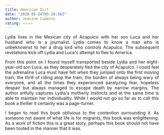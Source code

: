 ```yaml
---
title: American Dirt
date: "2020-05-24T05:20:56Z"
author: Jeanine Cummins 
rating: ⭐⭐⭐⭐
---
```


<style>
body {
text-align: justify}
</style>

Lydia lives in the Mexican city of Acapulco with her son Luca and her husband who is a journalist. Lydia comes to know a man who is unbeknownst to her a drug lord who controls Acapulco. The subsequent revelations kick off Lydia and Luca's attempt to flee to America.

From this point on I found myself transported beside Lydia and her eight-year-old son Luca, as they desperately fled the city of Acapulco. I could feel the adrenaline Luca must have felt when they jumped onto the first moving train, the thrill of riding atop the train, the burden of always being wary of everyone, and all the times they experienced paralyzing fear, hopeless despair but always managed to escape death by narrow margins. The author artfully captures Lydia's motherly instincts and at the same time is able to maintain her individuality. While I would not go so far as to call this book a thriller it certainly was a page-turner.

I began to read this book oblivious to the contention surrounding it. As someone not aware of what life is for migrants, this book was enlightening. As a work of fiction this is a great story, perhaps this book should not have been touted in the manner that it was. 